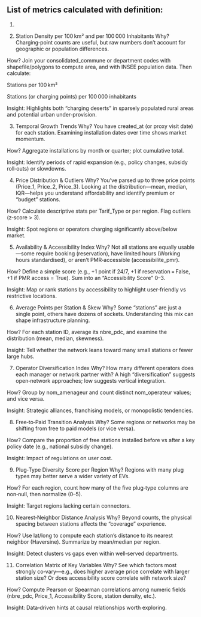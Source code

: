 ## List of metrics calculated with definition:
1. 

2. Station Density per 100 km² and per 100 000 Inhabitants
Why? Charging‑point counts are useful, but raw numbers don’t account for geographic or population differences.

How? Join your consolidated_commune or department codes with shapefile/polygons to compute area, and with INSEE population data. Then calculate:

Stations per 100 km²

Stations (or charging points) per 100 000 inhabitants

Insight: Highlights both “charging deserts” in sparsely populated rural areas and potential urban under‑provision.

3. Temporal Growth Trends
Why? You have created_at (or proxy visit date) for each station. Examining installation dates over time shows market momentum.

How? Aggregate installations by month or quarter; plot cumulative total.

Insight: Identify periods of rapid expansion (e.g., policy changes, subsidy roll‑outs) or slowdowns.

4. Price Distribution & Outliers
Why? You’ve parsed up to three price points (Price_1, Price_2, Price_3). Looking at the distribution—mean, median, IQR—helps you understand affordability and identify premium or “budget” stations.

How? Calculate descriptive stats per Tarif_Type or per region. Flag outliers (z‑score > 3).

Insight: Spot regions or operators charging significantly above/below market.

5. Availability & Accessibility Index
Why? Not all stations are equally usable—some require booking (reservation), have limited hours (Working hours standardised), or aren’t PMR‑accessible (accessibilite_pmr).

How? Define a simple score (e.g., +1 point if 24/7, +1 if reservation = False, +1 if PMR access = True). Sum into an “Accessibility Score” 0–3.

Insight: Map or rank stations by accessibility to highlight user‑friendly vs restrictive locations.

6. Average Points per Station & Skew
Why? Some “stations” are just a single point, others have dozens of sockets. Understanding this mix can shape infrastructure planning.

How? For each station ID, average its nbre_pdc, and examine the distribution (mean, median, skewness).

Insight: Tell whether the network leans toward many small stations or fewer large hubs.

7. Operator Diversification Index
Why? How many different operators does each manager or network partner with? A high “diversification” suggests open‑network approaches; low suggests vertical integration.

How? Group by nom_amenageur and count distinct nom_operateur values; and vice versa.

Insight: Strategic alliances, franchising models, or monopolistic tendencies.

8. Free‐to‑Paid Transition Analysis
Why? Some regions or networks may be shifting from free to paid models (or vice versa).

How? Compare the proportion of free stations installed before vs after a key policy date (e.g., national subsidy change).

Insight: Impact of regulations on user cost.

9. Plug‑Type Diversity Score per Region
Why? Regions with many plug types may better serve a wider variety of EVs.

How? For each region, count how many of the five plug‑type columns are non‑null, then normalize (0–5).

Insight: Target regions lacking certain connectors.

10. Nearest‑Neighbor Distance Analysis
Why? Beyond counts, the physical spacing between stations affects the “coverage” experience.

How? Use lat/long to compute each station’s distance to its nearest neighbor (Haversine). Summarize by mean/median per region.

Insight: Detect clusters vs gaps even within well‑served departments.

11. Correlation Matrix of Key Variables
Why? See which factors most strongly co‑vary—e.g., does higher average price correlate with larger station size? Or does accessibility score correlate with network size?

How? Compute Pearson or Spearman correlations among numeric fields (nbre_pdc, Price_1, Accessibility Score, station density, etc.).

Insight: Data‑driven hints at causal relationships worth exploring.